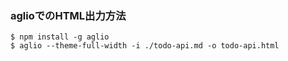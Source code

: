 ### aglioでのHTML出力方法
```
$ npm install -g aglio
$ aglio --theme-full-width -i ./todo-api.md -o todo-api.html
```
